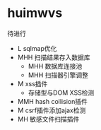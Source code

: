 # huimwvs
待进行
- L sqlmap优化
- MHH 扫描结果存入数据库
    - MHH 数据库连接池
    - MHH 扫描器引擎调整
- M xss插件
    - 存储型与DOM XSS检测
- MMH hash collision插件
- M csrf插件添加ajax检测
- MH 敏感文件扫描插件